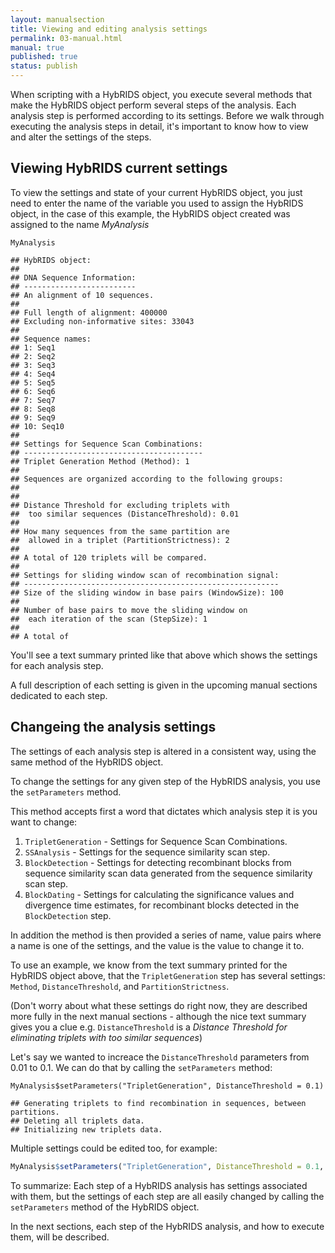 ```yaml
---
layout: manualsection
title: Viewing and editing analysis settings
permalink: 03-manual.html
manual: true
published: true
status: publish
---
```

 

 
When scripting with a HybRIDS object, you execute several methods that make the HybRIDS object perform several steps of the analysis. Each analysis step is performed according to its settings. Before we walk through executing the analysis steps in detail, it's important to know how to view and alter the settings of the steps.
 
Viewing HybRIDS current settings
--------------------------------
 
To view the settings and state of your current HybRIDS object, you just need to enter the name of the variable you used to assign the HybRIDS object, in the case of this example, the HybRIDS object created was assigned to the name *MyAnalysis*
 

    MyAnalysis

    ## HybRIDS object:
    ## 
    ## DNA Sequence Information:
    ## -------------------------
    ## An alignment of 10 sequences.
    ## 
    ## Full length of alignment: 400000
    ## Excluding non-informative sites: 33043
    ## 
    ## Sequence names:
    ## 1: Seq1
    ## 2: Seq2
    ## 3: Seq3
    ## 4: Seq4
    ## 5: Seq5
    ## 6: Seq6
    ## 7: Seq7
    ## 8: Seq8
    ## 9: Seq9
    ## 10: Seq10
    ## 
    ## Settings for Sequence Scan Combinations:
    ## ----------------------------------------
    ## Triplet Generation Method (Method): 1
    ## 
    ## Sequences are organized according to the following groups: 
    ## 
    ## 
    ## Distance Threshold for excluding triplets with
    ## 	too similar sequences (DistanceThreshold): 0.01
    ## 
    ## How many sequences from the same partition are
    ## 	allowed in a triplet (PartitionStrictness): 2
    ## 
    ## A total of 120 triplets will be compared.
    ## 
    ## Settings for sliding window scan of recombination signal:
    ## ---------------------------------------------------------
    ## Size of the sliding window in base pairs (WindowSize): 100
    ## 
    ## Number of base pairs to move the sliding window on
    ## 	each iteration of the scan (StepSize): 1
    ## 
    ## A total of
You'll see a text summary printed like that above which shows the settings for each analysis step.
 
A full description of each setting is given in the upcoming manual sections dedicated to each step.
 
Changeing the analysis settings
-------------------------------
The settings of each analysis step is altered in a consistent way, using the same method of the HybRIDS object.
 
To change the settings for any given step of the HybRIDS analysis, you use the `setParameters` method.
 
This method accepts first a word that dictates which analysis step it is you want to change:
 
1. `TripletGeneration` - Settings for Sequence Scan Combinations.
2. `SSAnalysis` - Settings for the sequence similarity scan step.
3. `BlockDetection` - Settings for detecting recombinant blocks from sequence similarity scan data generated from the sequence similarity scan step.
4. `BlockDating` - Settings for calculating the significance values and divergence time estimates, for recombinant blocks detected in the `BlockDetection` step.
 
In addition the method is then provided a series of name, value pairs where a name is one of the settings, and the value is the value to change it to.
 
To use an example, we know from the text summary printed for the HybRIDS object above, that the `TripletGeneration` step has several settings: `Method`, `DistanceThreshold`, and `PartitionStrictness`.
 
(Don't worry about what these settings do right now, they are described more fully in the next manual sections - although the nice text summary gives you a clue e.g. `DistanceThreshold` is a *Distance Threshold for eliminating triplets with too similar sequences*)
 
Let's say we wanted to increace the `DistanceThreshold` parameters from 0.01 to 0.1. We can do that by calling the `setParameters` method:

    MyAnalysis$setParameters("TripletGeneration", DistanceThreshold = 0.1)

    ## Generating triplets to find recombination in sequences, between partitions.
    ## Deleting all triplets data.
    ## Initializing new triplets data.
 
Multiple settings could be edited too, for example:
```R
MyAnalysis$setParameters("TripletGeneration", DistanceThreshold = 0.1, PartitionStrictness = 1)
```
 
To summarize: Each step of a HybRIDS analysis has settings associated with them, but the settings of each step are all easily changed by calling the `setParameters` method of the HybRIDS object.
 
In the next sections, each step of the HybRIDS analysis, and how to execute them, will be described.
